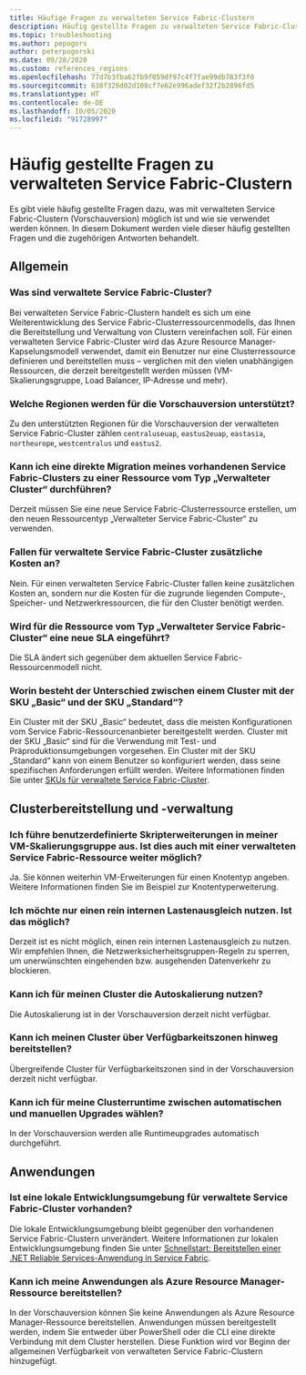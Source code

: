 ```yaml
---
title: Häufige Fragen zu verwalteten Service Fabric-Clustern
description: Häufig gestellte Fragen zu verwalteten Service Fabric-Clustern, z. B. in Bezug auf Funktionen, Anwendungsfälle und gängige Szenarien.
ms.topic: troubleshooting
ms.author: pepogors
author: peterpogorski
ms.date: 09/28/2020
ms.custom: references_regions
ms.openlocfilehash: 77d7b3fba62fb9f059df97c4f7fae99db783f3f0
ms.sourcegitcommit: 638f326d02d108cf7e62e996adef32f2b2896fd5
ms.translationtype: HT
ms.contentlocale: de-DE
ms.lasthandoff: 10/05/2020
ms.locfileid: "91728997"
---
```

# <a name="service-fabric-managed-clusters-frequently-asked-questions"></a>Häufig gestellte Fragen zu verwalteten Service Fabric-Clustern

Es gibt viele häufig gestellte Fragen dazu, was mit verwalteten Service Fabric-Clustern (Vorschauversion) möglich ist und wie sie verwendet werden können. In diesem Dokument werden viele dieser häufig gestellten Fragen und die zugehörigen Antworten behandelt.

## <a name="general"></a>Allgemein

### <a name="what-are-service-fabric-managed-clusters"></a>Was sind verwaltete Service Fabric-Cluster?

Bei verwalteten Service Fabric-Clustern handelt es sich um eine Weiterentwicklung des Service Fabric-Clusterressourcenmodells, das Ihnen die Bereitstellung und Verwaltung von Clustern vereinfachen soll. Für einen verwalteten Service Fabric-Cluster wird das Azure Resource Manager-Kapselungsmodell verwendet, damit ein Benutzer nur eine Clusterressource definieren und bereitstellen muss – verglichen mit den vielen unabhängigen Ressourcen, die derzeit bereitgestellt werden müssen (VM-Skalierungsgruppe, Load Balancer, IP-Adresse und mehr).

### <a name="what-regions-are-supported-in-the-preview"></a>Welche Regionen werden für die Vorschauversion unterstützt?

Zu den unterstützten Regionen für die Vorschauversion der verwalteten Service Fabric-Cluster zählen `centraluseuap`, `eastus2euap`, `eastasia`, `northeurope`, `westcentralus` und `eastus2`.

### <a name="can-i-do-an-in-place-migration-of-my-existing-service-fabric-cluster-to-a-managed-cluster-resource"></a>Kann ich eine direkte Migration meines vorhandenen Service Fabric-Clusters zu einer Ressource vom Typ „Verwalteter Cluster“ durchführen?

Derzeit müssen Sie eine neue Service Fabric-Clusterressource erstellen, um den neuen Ressourcentyp „Verwalteter Service Fabric-Cluster“ zu verwenden.

### <a name="is-there-an-additional-cost-for-service-fabric-managed-clusters"></a>Fallen für verwaltete Service Fabric-Cluster zusätzliche Kosten an?

Nein. Für einen verwalteten Service Fabric-Cluster fallen keine zusätzlichen Kosten an, sondern nur die Kosten für die zugrunde liegenden Compute-, Speicher- und Netzwerkressourcen, die für den Cluster benötigt werden.

### <a name="is-there-a-new-sla-introduced-by-the-service-fabric-managed-cluster-resource"></a>Wird für die Ressource vom Typ „Verwalteter Service Fabric-Cluster“ eine neue SLA eingeführt?

Die SLA ändert sich gegenüber dem aktuellen Service Fabric-Ressourcenmodell nicht.

### <a name="what-is-the-difference-between-a-basic-and-standard-sku-cluster"></a>Worin besteht der Unterschied zwischen einem Cluster mit der SKU „Basic“ und der SKU „Standard“?

Ein Cluster mit der SKU „Basic“ bedeutet, dass die meisten Konfigurationen vom Service Fabric-Ressourcenanbieter bereitgestellt werden. Cluster mit der SKU „Basic“ sind für die Verwendung mit Test- und Präproduktionsumgebungen vorgesehen. Ein Cluster mit der SKU „Standard“ kann von einem Benutzer so konfiguriert werden, dass seine spezifischen Anforderungen erfüllt werden. Weitere Informationen finden Sie unter [SKUs für verwaltete Service Fabric-Cluster](https://docs.microsoft.com/azure/service-fabric/overview-managed-cluster#service-fabric-managed-cluster-skus).

## <a name="cluster-deployment-and-management"></a>Clusterbereitstellung und -verwaltung

### <a name="i-run-custom-script-extensions-on-my-virtual-machine-scale-set-can-i-continue-to-do-that-with-a-managed-service-fabric-resource"></a>Ich führe benutzerdefinierte Skripterweiterungen in meiner VM-Skalierungsgruppe aus. Ist dies auch mit einer verwalteten Service Fabric-Ressource weiter möglich?

Ja. Sie können weiterhin VM-Erweiterungen für einen Knotentyp angeben. Weitere Informationen finden Sie im Beispiel zur Knotentyperweiterung.

### <a name="i-want-to-have-an-internal-only-load-balancer-is-that-possible"></a>Ich möchte nur einen rein internen Lastenausgleich nutzen. Ist das möglich?

Derzeit ist es nicht möglich, einen rein internen Lastenausgleich zu nutzen. Wir empfehlen Ihnen, die Netzwerksicherheitsgruppen-Regeln zu sperren, um unerwünschten eingehenden bzw. ausgehenden Datenverkehr zu blockieren.

### <a name="can-i-autoscale-my-cluster"></a>Kann ich für meinen Cluster die Autoskalierung nutzen? 
Die Autoskalierung ist in der Vorschauversion derzeit nicht verfügbar.

### <a name="can-i-deploy-my-cluster-across-availability-zones"></a>Kann ich meinen Cluster über Verfügbarkeitszonen hinweg bereitstellen? 
Übergreifende Cluster für Verfügbarkeitszonen sind in der Vorschauversion derzeit nicht verfügbar.

### <a name="can-i-select-between-automatic-and-manual-upgrades-for-my-cluster-runtime"></a>Kann ich für meine Clusterruntime zwischen automatischen und manuellen Upgrades wählen? 
In der Vorschauversion werden alle Runtimeupgrades automatisch durchgeführt.

## <a name="applications"></a>Anwendungen

### <a name="is-there-a-local-development-experience-for-service-fabric-managed-clusters"></a>Ist eine lokale Entwicklungsumgebung für verwaltete Service Fabric-Cluster vorhanden?

Die lokale Entwicklungsumgebung bleibt gegenüber den vorhandenen Service Fabric-Clustern unverändert. Weitere Informationen zur lokalen Entwicklungsumgebung finden Sie unter [Schnellstart: Bereitstellen einer .NET Reliable Services-Anwendung in Service Fabric](https://docs.microsoft.com/azure/service-fabric/service-fabric-quickstart-dotnet).

### <a name="can-i-deploy-my-applications-as-an-azure-resource-manager-resource"></a>Kann ich meine Anwendungen als Azure Resource Manager-Ressource bereitstellen?

In der Vorschauversion können Sie keine Anwendungen als Azure Resource Manager-Ressource bereitstellen. Anwendungen müssen bereitgestellt werden, indem Sie entweder über PowerShell oder die CLI eine direkte Verbindung mit dem Cluster herstellen. Diese Funktion wird vor Beginn der allgemeinen Verfügbarkeit von verwalteten Service Fabric-Clustern hinzugefügt.
